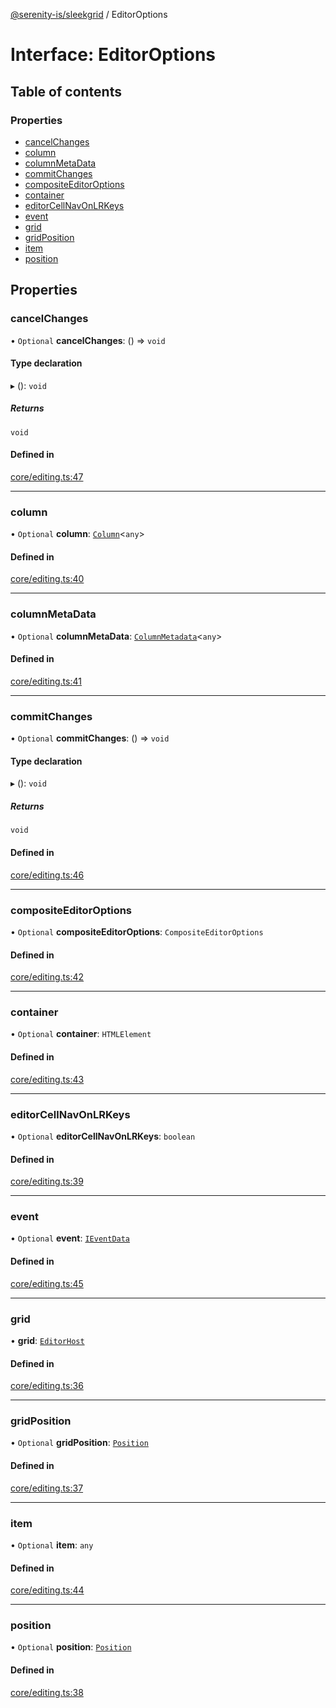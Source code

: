 [@serenity-is/sleekgrid](../README.md) / EditorOptions

# Interface: EditorOptions

## Table of contents

### Properties

- [cancelChanges](EditorOptions.md#cancelchanges)
- [column](EditorOptions.md#column)
- [columnMetaData](EditorOptions.md#columnmetadata)
- [commitChanges](EditorOptions.md#commitchanges)
- [compositeEditorOptions](EditorOptions.md#compositeeditoroptions)
- [container](EditorOptions.md#container)
- [editorCellNavOnLRKeys](EditorOptions.md#editorcellnavonlrkeys)
- [event](EditorOptions.md#event)
- [grid](EditorOptions.md#grid)
- [gridPosition](EditorOptions.md#gridposition)
- [item](EditorOptions.md#item)
- [position](EditorOptions.md#position)

## Properties

### cancelChanges

• `Optional` **cancelChanges**: () => `void`

#### Type declaration

▸ (): `void`

##### Returns

`void`

#### Defined in

[core/editing.ts:47](https://github.com/serenity-is/sleekgrid/blob/master/src/core/editing.ts#line&#x3D;47)

___

### column

• `Optional` **column**: [`Column`](Column.md)<`any`\>

#### Defined in

[core/editing.ts:40](https://github.com/serenity-is/sleekgrid/blob/master/src/core/editing.ts#line&#x3D;40)

___

### columnMetaData

• `Optional` **columnMetaData**: [`ColumnMetadata`](ColumnMetadata.md)<`any`\>

#### Defined in

[core/editing.ts:41](https://github.com/serenity-is/sleekgrid/blob/master/src/core/editing.ts#line&#x3D;41)

___

### commitChanges

• `Optional` **commitChanges**: () => `void`

#### Type declaration

▸ (): `void`

##### Returns

`void`

#### Defined in

[core/editing.ts:46](https://github.com/serenity-is/sleekgrid/blob/master/src/core/editing.ts#line&#x3D;46)

___

### compositeEditorOptions

• `Optional` **compositeEditorOptions**: `CompositeEditorOptions`

#### Defined in

[core/editing.ts:42](https://github.com/serenity-is/sleekgrid/blob/master/src/core/editing.ts#line&#x3D;42)

___

### container

• `Optional` **container**: `HTMLElement`

#### Defined in

[core/editing.ts:43](https://github.com/serenity-is/sleekgrid/blob/master/src/core/editing.ts#line&#x3D;43)

___

### editorCellNavOnLRKeys

• `Optional` **editorCellNavOnLRKeys**: `boolean`

#### Defined in

[core/editing.ts:39](https://github.com/serenity-is/sleekgrid/blob/master/src/core/editing.ts#line&#x3D;39)

___

### event

• `Optional` **event**: [`IEventData`](IEventData.md)

#### Defined in

[core/editing.ts:45](https://github.com/serenity-is/sleekgrid/blob/master/src/core/editing.ts#line&#x3D;45)

___

### grid

• **grid**: [`EditorHost`](EditorHost.md)

#### Defined in

[core/editing.ts:36](https://github.com/serenity-is/sleekgrid/blob/master/src/core/editing.ts#line&#x3D;36)

___

### gridPosition

• `Optional` **gridPosition**: [`Position`](Position.md)

#### Defined in

[core/editing.ts:37](https://github.com/serenity-is/sleekgrid/blob/master/src/core/editing.ts#line&#x3D;37)

___

### item

• `Optional` **item**: `any`

#### Defined in

[core/editing.ts:44](https://github.com/serenity-is/sleekgrid/blob/master/src/core/editing.ts#line&#x3D;44)

___

### position

• `Optional` **position**: [`Position`](Position.md)

#### Defined in

[core/editing.ts:38](https://github.com/serenity-is/sleekgrid/blob/master/src/core/editing.ts#line&#x3D;38)
